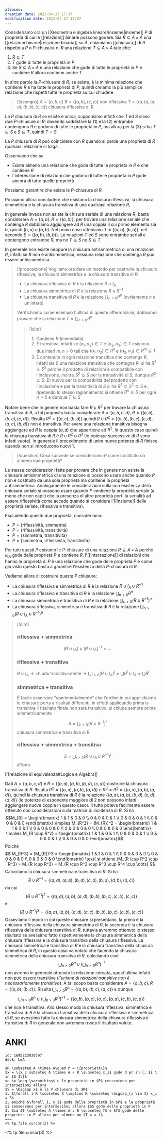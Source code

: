 ```yaml
---
aliases: 
creation date: 2023-04-27 17:37
modification date: 2023-04-27 17:37
---
```


Consideriamo ora un [[Geometria e algebra lineare/insieme|insieme]] $P$ di proprietà di cui le [[relazioni]] binarie possono godere. Sia $R \subseteq A \times A$ una [[relazioni binarie|relazione binaria]] su $A$, chiamiamo [[chiusura]] di $R$ rispetto a $P$ o $P$-chiusura di $R$ una relazione $T \subseteq A \times A$ tale che:
1. $R \subseteq T$
2. $T$ gode di tutte le proprietà in $P$
3. Se $S \subseteq A \times A$ è una relazione che gode di tutte le proprietà in $P$ e contiene $R$ allora contiene anche $T$

In altre parole la $P$-chiusura di $R$, se esiste, è la minima relazione che contiene $R$ e ha tutte le proprietà di $P$, quindi creiamo la più semplice relazione che rispetti tutte le proprietà su cui chiudere.

>[!esempio]
>$A = \{ a,b,c \}$
> $R = \{(a,b), (c,c)\}$ non riflessiva
> $T = \{(a,b), (a,a), (b,b), (c,c)\}$ chiusura riflessiva di R

La $P$ chiusura di $R$ se esiste è unica, supponiamo infatti che $T$ ed $S$ siano due $P$-chiusure di $R$; dovendo soddisfare la (1) e la (2) entrambe contengono $R$ e godono di tutte le proprietà in $P$, ma allora per la (3) si ha $T \subseteq S$ e $S \subseteq T$, quindi $T = S$

La $P$ chiusura di $R$ può coincidere con $R$ quando si perde una proprietà di $R$ qualsiasi relazione si tolga.

Osserviamo che se
- Esiste almeno una relazione che gode di tutte le proprietà in $P$ e che contiene $R$
- l'intereszione di relazioni che godono di tutte le proprietà in $P$ gode ancora di tutte quelle proprietà 

Possiamo garantire che esiste la $P$-chiusura di $R$.

Possiamo allora concludere che esistono la chiusura riflessiva, la chiusura simmetrica e la chiusura transitiva di una qualsiasi relazione $R$,

In generale invece non esiste la chisura seriale di una relazione $R$, basta considerare $A = \{ a,b \}, R = \{ (a,b) \}$, per trovare una relazione seriale che contenga $R$ dobbiamo aggiungere ad $R$ una coppia il cui primo elemento sia $b$, quindi $(b,a)$ o $(b,b)$. Nel primo caso otteniamo $T = \{ (a,b),(b,a) \}$, nel secondo $S = \{ (a,b),(b,b) \}$. Le relazioni $T$ ed $S$ sono entrambe seriali e contengono entrambe $R$, ma ne $T \subseteq S$ ne $S \subseteq T$.

In generale non esiste neppure la chiusura antisimmetrica di una relazione $R$, infatti se $R$ non è antisimmetrica, nessuna relazione che contenga $R$ può essere antisimmetrica.

> [!proposizione]
> Vogliamo ora dare un metodo per costruire la chiusura riflessiva, la chiusura simmetrica e la chiusura transitiva di $R$.
> - La chiusura riflessiva di $R$ è la relazione $R \cup I_{A}$
> - La chiusura simmetrica di $R$ è la relazione $R \cup R^{-1}$
> - La chiusura transitiva di $R$ è la relazione $\displaystyle\bigcup_{n > 0}R^n$ (ovviamente $n$ è un intero)
>
> Verifichiamo come esempio l'ultima di queste affermazioni, dobbiamo provare che la relazione $T = \bigcup_{n > 0} R^n$
>
>> [!dim]
> > 1. Contiene $R$ (immediato)
> > 2. È transitiva, infatti se $(a_{1},a_{2}) \in T$ e $(a_{2},a_{3}) \in T$ esistono due interi $m,n > 0$ tali che $(a_{1},a_{2}) \in R^n$ e $(a_{2},a_{3}) \in R^m \subseteq T$
> > 3. È contenuta in ogni relazione transitiva che contenga $R$, infatti sia $S$ una relazione transitiva che contegna $R$, si ha $R^2 \subseteq S^2$ perchè il prodotto di relazioni è compatibile con l'inclusione, inoltre $S^2 \subseteq S$ per la transitività di $S$, dunque $R^2 \subseteq S$. Di nuovo per la compatbilità del prodotto con l'inclusione e per la transitività di $S$ si ha $R^3 \subseteq S^2 \subseteq S$ e, ripetendo lo stesso ragionamento si ottiene $R^n \subseteq S$ per ogni $n > 0$ e dunque $T \subseteq S$
> > 

Notare bene che in genere non basta fare $R \cup R^2$ per trovare la chiusura transitiva di $R$, a tal proposito basta considerare $A = \{ a,b,c,d \}$, $R = \{ (a,b),(b,c),(c,d) \}$. Risulta $R^2 = \{ (a,c),(b,d) \}$ quindi $R \cup R^2 = \{ (a,b),(b,c),(c,d),(a,c),(b,d) \}$ non è transitiva. Per avere una relazione transitiva bisogna aggiungere ad $R$ la coppia $(a,d)$ che appartiene ad $R^3$. In questo caso quindi la chiusura transitiva di $R$ è $R \cup R^2 \cup R^3$ (le potenze successive di $R$ sono infatti vuote).
In generale il procedimento di unire nuove potenze di $R$ finisce quando non si introducono nuovi 1.


> [!question] Cosa succede se consideriamo $P$ come costituito da almeno due proprietà?

Le stesse considerazioni fatte per provare che in genere non esiste la chiusura antisimmetrica di una relazione si possono usare anche quando $P$ non è costituito da una sola proprietà ma contiene la proprietà antisimmetrica. Analogamente le considerazioni sulla non esistenza della chiusura seriale si possono usare quando $P$ contiene la proprietà seriale (a meno che non capiti che la presenza di altre proprietà porti la serialità ad essere riflessività come accade quando si considera l'[[insieme]] delle proprietà seriale, riflessiva e transitiva).

Escludendo queste due proprietà, consideriamo:
- $P = \{ \text{riflessività, simmetria} \}$
- $P = \{ \text{riflessività, transitività} \}$
- $P = \{ \text{simmetria, transitività} \}$
- $P = \{ \text{simmetria, riflessività, transitività} \}$

Per tutti questi $P$ esistono le $P$-chiusure di una relazione $R \subseteq A \times A$ perchè $\omega_{A}$ gode delle proprietà $P$ e contiene $R$, l'[[intersezione]] di relazioni che hanno le proprietà di $P$ è una relazione che gode delle proprietà $P$ e come già visto questo basta a garantire l'esistenza della $P$-chiusura di $R$.

Vediamo allora di costruire queste $P$ chiusure:
- La chiusura riflessiva e simmetrica di $R$ è la relazione $R \cup I_{A} \cup R^{-1}$
- La chiusura riflessiva e transitiva di $R$ è la relazione $\displaystyle \bigcup_{n \geq 0}R^n$
- La chiusura simmetrica e transitiva di $R$ è la relazione $\displaystyle\bigcup_{n > 0} (R \cup R^{-1})^n$
- La chiusura riflessiva, simmetrica e transitiva di $R$ è la relazione $\displaystyle\bigcup_{n > 0}(R \cup I_{A} \cup R^{-1})^{n}$
>[!dim]
>### riflessiva + simmetrica
> $$ (R \cup I_{A}) \cup (R \cup I_{A})^{-1} = \dots $$
>### riflessiva + transitiva
>$R \cup I_{A} \to \text{chiudo transitivamente} \to \bigcup_{i > 0}(R \cup I_{A})^i = \bigcup R^i \cup I_{A} = \bigcup R^i$
>### simmetrica + transitiva
>È facile osservare "sperimentalmente" che l'ordine in cui applichiamo le chiusure porta a risultati differenti, in effetti applicando prima la transitiva il risultato finale non sarà transitivo, si chiude sempre prima simmetricamente
>
>$$ S = \bigcup_{i > 0} (R \cup R^{-1})^{i} $$ chiusura simmetrica e transitiva di R
>
>### riflessiva + simmetrica + transitiva
>$$ S = \bigcup_{i > 0}(R \cup I_{A} \cup R^{-1})^i $$
>#Todo

![[relazione di equivalenza#Logica e Algebra]]



Dati $A = \{ a,b,c,d \}$ e $R = \{ (a,a),(a,b),(b,d),(c,d) \}$ costruire la chiusura transitiva di $R$. Risulta $R^2 = \{ (a,a),(a,b),(a,d) \}$ e $R^3 = R^2 = \{ (a,a),(a,b),(a,d) \}$, quindi la chiusura transitiva di $R$ è la relazione $\{ (a,a),(a,b),(b,d),(c,d),(a,d) \}$ (le potenze di esponente maggiore di $2$ non possono infatti aggiungere nuove coppie in questo caso).
Il tutto poteva facilmente essere ottenuto con considerazioni sulla matrice di incidenza di $R$.
Si ha $$M_{R} = \begin{bmatrix}
1 & 1 & 0 & 0 \\
0 & 0 & 0 & 1 \\
0 & 0 & 0 & 1 \\
0 & 0 & 0 & 0
\end{bmatrix} \implies M_{R^2} = (M_{R})^2 = \begin{bmatrix}
1 & 1 & 0 & 1 \\
0 & 0 & 0 & 0 \\
0 & 0 & 0 & 0 \\
0 & 0 & 0 & 0 
\end{bmatrix} \implies M_{R \cup R^2} = \begin{bmatrix}
1 & 1 & 0 & 1 \\
0 & 0 & 0 & 1 \\
0 & 0 & 0 & 1 \\
0 & 0 & 0 & 0
\end{bmatrix}$$
Poichè
$$ M_{R^3} = (M_{R})^3 = \begin{bmatrix}
1 & 1 & 0 & 1 \\
0 & 0 & 0 & 0 \\
0 & 0 & 0 & 0 \\
0 & 0 & 0 & 0
\end{bmatrix} \text{ si ottiene }M_{R \cup R^2 \cup R^3} = M_{R \cup R^2} = M_{R \cup R^2 \cup R^3 \cup R^4 \cup \dots} $$
Calcoliamo la chiusura simmetrica e transitiva di $R$. Si ha
$$ R \cup R^{-1} = \{ (a,a),(a,b),(b,d),(c,d),(b,a),(d,b),(d,c) \} $$
da cui
$$ (R \cup R^{-1})^2 = \{ (a,a),(a,b),(a,d),(b,b),(b,c),(c,b),(c,c) \} $$
e
$$ (R \cup R^{-1})^3 = \{ (a,a),(a,b),(a,d),(a,c),(b,b),(b,c),(c,b),(c,c) \} $$
Osseviamo il modo in cui queste chiusure si presentano, la prima è la chiusura riflessiva della chiusura simmetrica di $R$, la seconda è la chiusura riflessiva della chiusura transitiva di $R$, tuttavia avremmo ottenuto lo stesso risultato se avessimo fatto rispettivamente la chiusura simmetrica della chiusura riflessiva e la chiusura transitiva della chiusura riflessiva.
La chiusura simmetrica e transitiva di $R$ è la chiusura transitiva della chiusura simmetrica di $R$, in questo caso va notato che facendo la chiusura simmetrica della chiusura transitiva di $R$, calcolando cioè $$\displaystyle \bigcup_{n > 0} R^n \cup \left( \bigcup_{n > 0} R^n \right)^{-I}$$non avremo in generale ottenuto la relazione cercata, quest'ultima infatti non può essere transitiva (*l'unione di relazioni transitive non è necessariamente transitiva*).
A tal scopo basta considerare $A = \{ a,b,c \}, R = \{ (a,b),(b,c) \}$. Risulta $\displaystyle\bigcup_{n > 0} R^n = \{ (a,b),(b,c),(a,c) \}$ e dunque $$\bigcup_{n > 0}R^n \cup \left( \bigcup_{n > 0} R^n \right) ^{-1} = \{ (a,b),(b,c),(a,c),(b,a),(c,b),(c,a) \}$$
che non è transitiva.
Allo stesso modo la chiusura riflessiva, simmetrica e transitiva di $R$ è la chiusura transitiva della chiusura riflessiva e simmetrica di $R$, se avessimo fatto la chiusura simmetrica della chiusura riflessiva e transitiva di $R$ in generale non avremmo trvato il risultato voluto.


# ANKI


```anki
id: 1695223920597
deck: LeA
---
$R \subseteq A \times A\quad P = \{proprietà\}$
$x = \{x_c subseteq A \times A / R \subseteq x_i$ gode d pr in {, $i \ in I$ $\}$
se $x \neq \varnothing$ e le proprietà in $P$ consentono per intersezioni allora
$S = \bigcap x$ è la P chiusura di $R$
1. $\forall i R \subseteq X \implies R \subseteq \bigcap_{i \in I} x_i = S$
2. poichè $\forall i, x_i$ gode della proprietà in $P$ e le proprietà si conservano per intersezioni allora $S$ gode delle proprietà in P
3. Sia $T \subseteq A \times A : R \subseteq T$ e $T$ gode delle propriets in P allora per almeno un $T = x_i$ 
===
<% tp.file.cursor(2) %>
```
<% tp.file.cursor(3) %>
